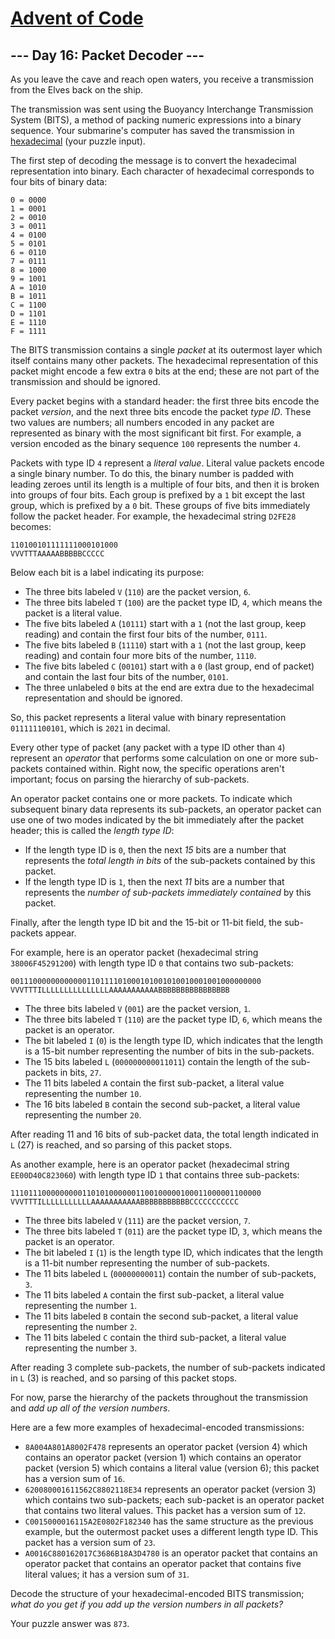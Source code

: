 # [Advent of Code](https://adventofcode.com/)

## --- Day 16: Packet Decoder ---

As you leave the cave and reach open waters, you receive a transmission
from the Elves back on the ship.

The transmission was sent using the Buoyancy Interchange Transmission
System (<span
title="Just be glad it wasn't sent using the BuoyancY Transmission Encoding System.">BITS</span>),
a method of packing numeric expressions into a binary sequence. Your
submarine's computer has saved the transmission in
[hexadecimal](https://en.wikipedia.org/wiki/Hexadecimal) (your puzzle
input).

The first step of decoding the message is to convert the hexadecimal
representation into binary. Each character of hexadecimal corresponds to
four bits of binary data:

    0 = 0000
    1 = 0001
    2 = 0010
    3 = 0011
    4 = 0100
    5 = 0101
    6 = 0110
    7 = 0111
    8 = 1000
    9 = 1001
    A = 1010
    B = 1011
    C = 1100
    D = 1101
    E = 1110
    F = 1111

The BITS transmission contains a single *packet* at its outermost layer
which itself contains many other packets. The hexadecimal representation
of this packet might encode a few extra `0` bits at the end; these are
not part of the transmission and should be ignored.

Every packet begins with a standard header: the first three bits encode
the packet *version*, and the next three bits encode the packet *type
ID*. These two values are numbers; all numbers encoded in any packet are
represented as binary with the most significant bit first. For example,
a version encoded as the binary sequence `100` represents the number
`4`.

Packets with type ID `4` represent a *literal value*. Literal value
packets encode a single binary number. To do this, the binary number is
padded with leading zeroes until its length is a multiple of four bits,
and then it is broken into groups of four bits. Each group is prefixed
by a `1` bit except the last group, which is prefixed by a `0` bit.
These groups of five bits immediately follow the packet header. For
example, the hexadecimal string `D2FE28` becomes:

    110100101111111000101000
    VVVTTTAAAAABBBBBCCCCC

Below each bit is a label indicating its purpose:

-   The three bits labeled `V` (`110`) are the packet version, `6`.
-   The three bits labeled `T` (`100`) are the packet type ID, `4`,
    which means the packet is a literal value.
-   The five bits labeled `A` (`10111`) start with a `1` (not the last
    group, keep reading) and contain the first four bits of the number,
    `0111`.
-   The five bits labeled `B` (`11110`) start with a `1` (not the last
    group, keep reading) and contain four more bits of the number,
    `1110`.
-   The five bits labeled `C` (`00101`) start with a `0` (last group,
    end of packet) and contain the last four bits of the number, `0101`.
-   The three unlabeled `0` bits at the end are extra due to the
    hexadecimal representation and should be ignored.

So, this packet represents a literal value with binary representation
`011111100101`, which is `2021` in decimal.

Every other type of packet (any packet with a type ID other than `4`)
represent an *operator* that performs some calculation on one or more
sub-packets contained within. Right now, the specific operations aren't
important; focus on parsing the hierarchy of sub-packets.

An operator packet contains one or more packets. To indicate which
subsequent binary data represents its sub-packets, an operator packet
can use one of two modes indicated by the bit immediately after the
packet header; this is called the *length type ID*:

-   If the length type ID is `0`, then the next *15* bits are a number
    that represents the *total length in bits* of the sub-packets
    contained by this packet.
-   If the length type ID is `1`, then the next *11* bits are a number
    that represents the *number of sub-packets immediately contained* by
    this packet.

Finally, after the length type ID bit and the 15-bit or 11-bit field,
the sub-packets appear.

For example, here is an operator packet (hexadecimal string
`38006F45291200`) with length type ID `0` that contains two sub-packets:

    00111000000000000110111101000101001010010001001000000000
    VVVTTTILLLLLLLLLLLLLLLAAAAAAAAAAABBBBBBBBBBBBBBBB

-   The three bits labeled `V` (`001`) are the packet version, `1`.
-   The three bits labeled `T` (`110`) are the packet type ID, `6`,
    which means the packet is an operator.
-   The bit labeled `I` (`0`) is the length type ID, which indicates
    that the length is a 15-bit number representing the number of bits
    in the sub-packets.
-   The 15 bits labeled `L` (`000000000011011`) contain the length of
    the sub-packets in bits, `27`.
-   The 11 bits labeled `A` contain the first sub-packet, a literal
    value representing the number `10`.
-   The 16 bits labeled `B` contain the second sub-packet, a literal
    value representing the number `20`.

After reading 11 and 16 bits of sub-packet data, the total length
indicated in `L` (27) is reached, and so parsing of this packet stops.

As another example, here is an operator packet (hexadecimal string
`EE00D40C823060`) with length type ID `1` that contains three
sub-packets:

    11101110000000001101010000001100100000100011000001100000
    VVVTTTILLLLLLLLLLLAAAAAAAAAAABBBBBBBBBBBCCCCCCCCCCC

-   The three bits labeled `V` (`111`) are the packet version, `7`.
-   The three bits labeled `T` (`011`) are the packet type ID, `3`,
    which means the packet is an operator.
-   The bit labeled `I` (`1`) is the length type ID, which indicates
    that the length is a 11-bit number representing the number of
    sub-packets.
-   The 11 bits labeled `L` (`00000000011`) contain the number of
    sub-packets, `3`.
-   The 11 bits labeled `A` contain the first sub-packet, a literal
    value representing the number `1`.
-   The 11 bits labeled `B` contain the second sub-packet, a literal
    value representing the number `2`.
-   The 11 bits labeled `C` contain the third sub-packet, a literal
    value representing the number `3`.

After reading 3 complete sub-packets, the number of sub-packets
indicated in `L` (3) is reached, and so parsing of this packet stops.

For now, parse the hierarchy of the packets throughout the transmission
and *add up all of the version numbers*.

Here are a few more examples of hexadecimal-encoded transmissions:

-   `8A004A801A8002F478` represents an operator packet (version 4) which
    contains an operator packet (version 1) which contains an operator
    packet (version 5) which contains a literal value (version 6); this
    packet has a version sum of `16`.
-   `620080001611562C8802118E34` represents an operator packet
    (version 3) which contains two sub-packets; each sub-packet is an
    operator packet that contains two literal values. This packet has a
    version sum of `12`.
-   `C0015000016115A2E0802F182340` has the same structure as the
    previous example, but the outermost packet uses a different length
    type ID. This packet has a version sum of `23`.
-   `A0016C880162017C3686B18A3D4780` is an operator packet that contains
    an operator packet that contains an operator packet that contains
    five literal values; it has a version sum of `31`.

Decode the structure of your hexadecimal-encoded BITS transmission;
*what do you get if you add up the version numbers in all packets?*

Your puzzle answer was `873`.
